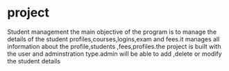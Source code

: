 # project
Student management 
the main objective of the program is to manage the details of the student profiles,courses,logins,exam and fees.it manages all information about the profile,students ,fees,profiles.the project is built with the user and adminstration type.admin will be able to add ,delete or modify the student details 

